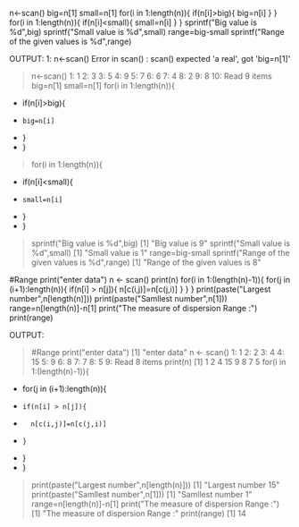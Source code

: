 n<-scan()
big=n[1]
small=n[1]
for(i in 1:length(n)){
  if(n[i]>big){
    big=n[i]
  }
}
for(i in 1:length(n)){
  if(n[i]<small){
    small=n[i]
  }
}
sprintf("Big value is %d",big)
sprintf("Small value is %d",small)
range=big-small
sprintf("Range of the given values is %d",range)


OUTPUT:
1: n<-scan()
Error in scan() : scan() expected 'a real', got 'big=n[1]'
> n<-scan()
1: 1
2: 3
3: 5
4: 9
5: 7
6: 6
7: 4
8: 2
9: 8
10: 
Read 9 items
> big=n[1]
> small=n[1]
> for(i in 1:length(n)){
+   if(n[i]>big){
+     big=n[i]
+   }
+ }
> for(i in 1:length(n)){
+   if(n[i]<small){
+     small=n[i]
+   }
+ }
> sprintf("Big value is %d",big)
[1] "Big value is 9"
> sprintf("Small value is %d",small)
[1] "Small value is 1"
> range=big-small
> sprintf("Range of the given values is %d",range)
[1] "Range of the given values is 8"
> 
 


#Range
print("enter data")
n <- scan()
print(n)
for(i in 1:(length(n)-1)){
  for(j in (i+1):length(n)){
    if(n[i] > n[j]){
      n[c(i,j)]=n[c(j,i)]
    }
  }
}
print(paste("Largest number",n[length(n)]))
print(paste("Samllest number",n[1]))
range=n[length(n)]-n[1]
print("The measure of dispersion Range :")
print(range)



OUTPUT:
> #Range
> print("enter data")
[1] "enter data"
> n <- scan()
1: 1
2: 2
3: 4
4: 15
5: 9
6: 8
7: 7
8: 5
9: 
Read 8 items
> print(n)
[1]  1  2  4 15  9  8  7  5
> for(i in 1:(length(n)-1)){
+   for(j in (i+1):length(n)){
+     if(n[i] > n[j]){
+       n[c(i,j)]=n[c(j,i)]
+     }
+   }
+ }
> print(paste("Largest number",n[length(n)]))
[1] "Largest number 15"
> print(paste("Samllest number",n[1]))
[1] "Samllest number 1"
> range=n[length(n)]-n[1]
> print("The measure of dispersion Range :")
[1] "The measure of dispersion Range :"
> print(range)
[1] 14
> 
> 
